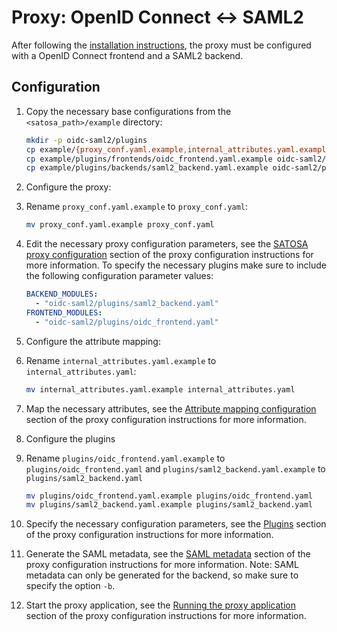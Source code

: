 # Proxy: OpenID Connect <-> SAML2
After following the [installation instructions](README.md#installation), the proxy must
be configured with a OpenID Connect frontend and a SAML2 backend.

## Configuration

1. Copy the necessary base configurations from the `<satosa_path>/example` directory:
   ```bash
   mkdir -p oidc-saml2/plugins
   cp example/{proxy_conf.yaml.example,internal_attributes.yaml.example} oidc-saml2/
   cp example/plugins/frontends/oidc_frontend.yaml.example oidc-saml2/plugins/
   cp example/plugins/backends/saml2_backend.yaml.example oidc-saml2/plugins/
   ```

1. Configure the proxy:
  1. Rename `proxy_conf.yaml.example` to `proxy_conf.yaml`:
     ```bash
     mv proxy_conf.yaml.example proxy_conf.yaml
     ```

  1. Edit the necessary proxy configuration parameters, see the [SATOSA proxy
     configuration](README.md#proxy_conf) section of the proxy configuration instructions
     for more information.
     To specify the necessary plugins make sure to include the following
     configuration parameter values:
     ```yaml  
     BACKEND_MODULES:
       - "oidc-saml2/plugins/saml2_backend.yaml"
     FRONTEND_MODULES:
       - "oidc-saml2/plugins/oidc_frontend.yaml"
     ```

1. Configure the attribute mapping:
  1. Rename `internal_attributes.yaml.example` to `internal_attributes.yaml`:
     ```bash
     mv internal_attributes.yaml.example internal_attributes.yaml
     ```

  1. Map the necessary attributes, see the [Attribute mapping configuration](README.md#attr_map)
     section of the proxy configuration instructions for more
     information.

1. Configure the plugins
  1. Rename `plugins/oidc_frontend.yaml.example` to `plugins/oidc_frontend.yaml`
     and `plugins/saml2_backend.yaml.example` to `plugins/saml2_backend.yaml`
     ```bash
     mv plugins/oidc_frontend.yaml.example plugins/oidc_frontend.yaml
     mv plugins/saml2_backend.yaml.example plugins/saml2_backend.yaml
     ```

  1. Specify the necessary configuration parameters, see the [Plugins](README.md#plugins) section
     of the proxy configuration instructions for more information.

1. Generate the SAML metadata, see the [SAML metadata](README.md#saml_metadata) section of the
   proxy configuration instructions for more information. Note: SAML metadata can only be generated
   for the backend, so make sure to specify the option `-b`. 

1. Start the proxy application, see the [Running the proxy application](README.md#run) section of
   the proxy configuration instructions for more information.
